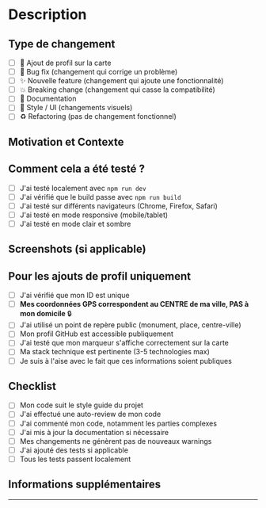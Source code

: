 # Description

<!-- Décris brièvement tes changements -->

## Type de changement

- [ ] 👤 Ajout de profil sur la carte
- [ ] 🐛 Bug fix (changement qui corrige un problème)
- [ ] ✨ Nouvelle feature (changement qui ajoute une fonctionnalité)
- [ ] 💥 Breaking change (changement qui casse la compatibilité)
- [ ] 📖 Documentation
- [ ] 🎨 Style / UI (changements visuels)
- [ ] ♻️ Refactoring (pas de changement fonctionnel)

## Motivation et Contexte

<!-- Pourquoi ce changement est nécessaire ? Quel problème résout-il ? -->
<!-- Si c'est lié à une issue, référence-la : Fixes #123 ou Closes #456 -->

## Comment cela a été testé ?

<!-- Décris les tests effectués pour vérifier tes changements -->

- [ ] J'ai testé localement avec `npm run dev`
- [ ] J'ai vérifié que le build passe avec `npm run build`
- [ ] J'ai testé sur différents navigateurs (Chrome, Firefox, Safari)
- [ ] J'ai testé en mode responsive (mobile/tablet)
- [ ] J'ai testé en mode clair et sombre

## Screenshots (si applicable)

<!-- Ajoute des screenshots pour les changements visuels -->

## Pour les ajouts de profil uniquement

- [ ] J'ai vérifié que mon ID est unique
- [ ] **Mes coordonnées GPS correspondent au CENTRE de ma ville, PAS à mon domicile** 🔒
- [ ] J'ai utilisé un point de repère public (monument, place, centre-ville)
- [ ] Mon profil GitHub est accessible publiquement
- [ ] J'ai testé que mon marqueur s'affiche correctement sur la carte
- [ ] Ma stack technique est pertinente (3-5 technologies max)
- [ ] Je suis à l'aise avec le fait que ces informations soient publiques

## Checklist

- [ ] Mon code suit le style guide du projet
- [ ] J'ai effectué une auto-review de mon code
- [ ] J'ai commenté mon code, notamment les parties complexes
- [ ] J'ai mis à jour la documentation si nécessaire
- [ ] Mes changements ne génèrent pas de nouveaux warnings
- [ ] J'ai ajouté des tests si applicable
- [ ] Tous les tests passent localement

## Informations supplémentaires

<!-- Ajoute tout contexte additionnel sur la PR -->

---

<!--
Rappel : Si tu ajoutes ton profil pour la première fois, assure-toi de :
1. Utiliser le bon format JSON
2. Vérifier tes coordonnées GPS
3. Limiter ta stack à 3-5 technologies principales
4. Tester localement avant de soumettre
-->
